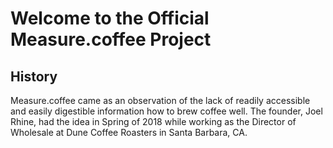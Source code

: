 # Welcome to the Official Measure.coffee Project

## History

Measure.coffee came as an observation of the lack of readily accessible and easily digestible information how to brew coffee well. The founder, Joel Rhine, had the idea in Spring of 2018 while working as the Director of Wholesale at Dune Coffee Roasters in Santa Barbara, CA.
